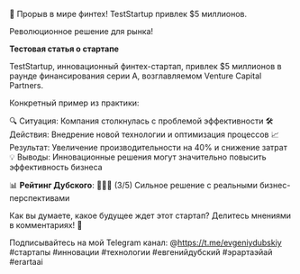 🚀 Прорыв в мире финтех! TestStartup привлек $5 миллионов.

Революционное решение для рынка!

**Тестовая статья о стартапе**

TestStartup, инновационный финтех-стартап, привлек $5 миллионов в раунде финансирования серии А, возглавляемом Venture Capital Partners.

Конкретный пример из практики:

🔍 Ситуация: Компания столкнулась с проблемой эффективности
🛠️ Действия: Внедрение новой технологии и оптимизация процессов
📈 Результат: Увеличение производительности на 40% и снижение затрат
💡 Выводы: Инновационные решения могут значительно повысить эффективность бизнеса

📊 **Рейтинг Дубского**: 🚀🚀🚀 (3/5)
Сильное решение с реальными бизнес-перспективами

Как вы думаете, какое будущее ждет этот стартап? Делитесь мнениями в комментариях! 💬

Подписывайтесь на мой Telegram канал: @https://t.me/evgeniydubskiy
#стартапы #инновации #технологии #евгенийдубский #эрартаэйай #erartaai